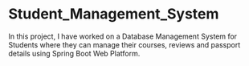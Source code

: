 # Student_Management_System
In this project, I have worked on a Database Management System for Students where they can manage their courses, reviews and passport details using Spring Boot Web Platform.
